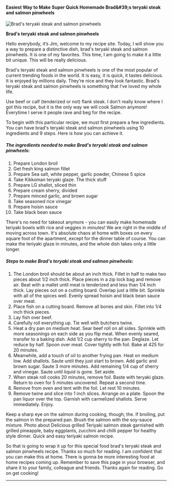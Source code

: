             

#### Easiest Way to Make Super Quick Homemade Brad&amp;#39;s teryaki steak and salmon pinwheels

![Brad's teryaki steak and salmon pinwheels](https://img-global.cpcdn.com/recipes/e6d9a807f90392f4/751x532cq70/brads-teryaki-steak-and-salmon-pinwheels-recipe-main-photo.jpg)

**Brad's teryaki steak and salmon pinwheels**

Hello everybody, it’s Jim, welcome to my recipe site. Today, I will show you a way to prepare a distinctive dish, brad's teryaki steak and salmon pinwheels. It is one of my favorites. This time, I am going to make it a little bit unique. This will be really delicious.

Brad's teryaki steak and salmon pinwheels is one of the most popular of current trending foods in the world. It is easy, it is quick, it tastes delicious. It is enjoyed by millions daily. They’re nice and they look fantastic. Brad's teryaki steak and salmon pinwheels is something that I’ve loved my whole life.

Use beef or calf (tenderized or not) flank steak. I don't really know where I got this recipe, but it is the only way we will cook Salmon anymore! Everytime I serve it people rave and beg for the recipe.

To begin with this particular recipe, we must first prepare a few ingredients. You can have brad's teryaki steak and salmon pinwheels using 10 ingredients and 9 steps. Here is how you can achieve it.

##### The ingredients needed to make Brad's teryaki steak and salmon pinwheels:

1.  Prepare London broil
2.  Get fresh king salmon fillet
3.  Prepare Sea salt, white pepper, garlic powder, Chinese 5 spice
4.  Take Kikkoman teryaki glaze. The thick stuff
5.  Prepare LG shallot, sliced thin
6.  Prepare cream sherry, divided
7.  Prepare minced garlic, and brown sugar
8.  Take seasoned rice vinegar
9.  Prepare hoisin sauce
10.  Take black bean sauce

There's no need for takeout anymore - you can easily make homemade teriyaki bowls with rice and veggies in minutes! We are right in the middle of moving across town. It's absolute chaos at home with boxes on every square foot of the apartment, except for the dinner table of course. You can make the teriyaki glaze in minutes, and the whole dish takes only a little longer.

##### Steps to make Brad's teryaki steak and salmon pinwheels:

1.  The London broil should be about an inch thick. Fillet in half to make two pieces about 1/2 inch thick. Place pieces in a zip lock bag and remove air. Beat with a mallet until meat is tenderized and less than 1/4 inch thick. Lay pieces out on a cutting board. Overlap just a little bit. Sprinkle with all of the spices well. Evenly spread hoisin and black bean sauce over meat.
2.  Place fish on a cutting board. Remove all bones and skin. Fillet into 1/4 inch thick pieces.
3.  Lay fish over beef.
4.  Carefully roll everything up. Tie well with butchers twine.
5.  Heat a dry pan on medium heat. Sear beef roll on all sides. Sprinkle with more seasonings on each side as you flip meat. When evenly seared, transfer to a baking dish. Add 1/2 cup sherry to the pan. Deglaze. Let reduce by half. Spoon over meat. Cover tightly with foil. Bake at 425 for 20 minutes.
6.  Meanwhile, add a touch of oil to another frying pan. Heat on medium low. Add shallots. Saute until they just start to brown. Add garlic and brown sugar. Saute 3 more minutes. Add remaining 1/4 cup of sherry and vinegar. Saute until liquid is gone. Set aside.
7.  When steak roll cooks 20 minutes, remove foil. Baste with teryaki glaze. Return to oven for 5 minutes uncovered. Repeat a second time.
8.  Remove from oven and tent with the foil. Let rest 10 minutes.
9.  Remove twine and slice into 1 inch slices. Arrange on a plate. Spoon the pan liquor over the top. Garnish with carmelized shallots. Serve immediately. Enjoy.

Keep a sharp eye on the salmon during cooking, though; the. If broiling, put the salmon in the prepared pan. Brush the salmon with the soy-sauce mixture. Photo about Delicious grilled Teriyaki salmon steak garnished with grilled pineapple, baby eggplants, zucchini and chilli pepper for healthy style dinner. Quick and easy teriyaki salmon recipe.

So that is going to wrap it up for this special food brad's teryaki steak and salmon pinwheels recipe. Thanks so much for reading. I am confident that you can make this at home. There is gonna be more interesting food at home recipes coming up. Remember to save this page in your browser, and share it to your family, colleague and friends. Thanks again for reading. Go on get cooking!

* * *